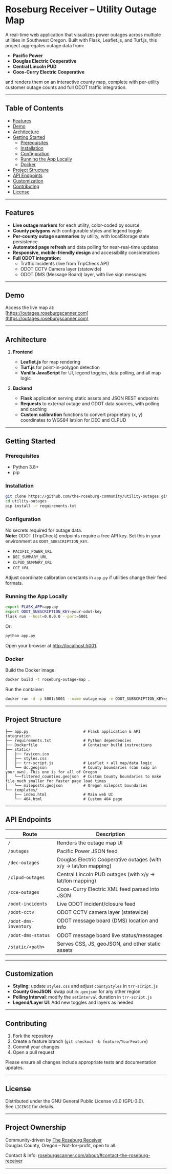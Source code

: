 # Roseburg Receiver – Utility Outage Map

A real-time web application that visualizes power outages across multiple utilities in Southwest Oregon. Built with Flask, Leaflet.js, and Turf.js, this project aggregates outage data from:

- **Pacific Power**
- **Douglas Electric Cooperative**
- **Central Lincoln PUD**
- **Coos-Curry Electric Cooperative**

and renders them on an interactive county map, complete with per-utility customer outage counts and full ODOT traffic integration.

---

## Table of Contents

- [Features](#features)
- [Demo](#demo)
- [Architecture](#architecture)
- [Getting Started](#getting-started)
  - [Prerequisites](#prerequisites)
  - [Installation](#installation)
  - [Configuration](#configuration)
  - [Running the App Locally](#running-the-app-locally)
  - [Docker](#docker)
- [Project Structure](#project-structure)
- [API Endpoints](#api-endpoints)
- [Customization](#customization)
- [Contributing](#contributing)
- [License](#license)

---

## Features

- **Live outage markers** for each utility, color-coded by source
- **County polygons** with configurable styles and legend toggle
- **Per-county outage summaries** by utility, with localStorage state persistence
- **Automated page refresh** and data polling for near-real-time updates
- **Responsive, mobile-friendly design** and accessibility considerations
- **Full ODOT integration:**  
  - Traffic Incidents (live from TripCheck API)
  - ODOT CCTV Camera layer (statewide)
  - ODOT DMS (Message Board) layer, with live sign messages

---

## Demo

Access the live map at:  
[https://outages.roseburgscanner.com](https://outages.roseburgscanner.com)

---

## Architecture

1. **Frontend**
   - **Leaflet.js** for map rendering
   - **Turf.js** for point-in-polygon detection
   - **Vanilla JavaScript** for UI, legend toggles, data polling, and all map logic

2. **Backend**
   - **Flask** application serving static assets and JSON REST endpoints
   - **Requests** to external outage and ODOT data sources, with polling and caching
   - **Custom calibration** functions to convert proprietary (x, y) coordinates to WGS84 lat/lon for DEC and CLPUD

---

## Getting Started

### Prerequisites

- Python 3.8+
- pip

### Installation

```bash
git clone https://github.com/the-roseburg-community/utility-outages.git
cd utility-outages
pip install -r requirements.txt
```

### Configuration

No secrets required for outage data.  
**Note:** ODOT (TripCheck) endpoints require a free API key. Set this in your environment as `ODOT_SUBSCRIPTION_KEY`.

- `PACIFIC_POWER_URL`
- `DEC_SUMMARY_URL`
- `CLPUD_SUMMARY_URL`
- `CCE_URL`

Adjust coordinate calibration constants in `app.py` if utilities change their feed formats.

### Running the App Locally

```bash
export FLASK_APP=app.py
export ODOT_SUBSCRIPTION_KEY=your-odot-key
flask run --host=0.0.0.0 --port=5001
```

Or:

```bash
python app.py
```

Open your browser at [http://localhost:5001](http://localhost:5001).

### Docker

Build the Docker image:

```bash
docker build -t roseburg-outage-map .
```

Run the container:

```bash
docker run -d -p 5001:5001 --name outage-map -e ODOT_SUBSCRIPTION_KEY=your-odot-key roseburg-outage-map
```

---

## Project Structure

```
├── app.py                        # Flask application & API integration
├── requirements.txt              # Python dependencies
├── Dockerfile                    # Container build instructions
├── static/
│   ├── favicon.ico
│   ├── styles.css
│   ├── trr-script.js             # Leaflet + all map/data logic
│   └── dc.geojson                # County boundaries (can swap in your own). This one is for all of Oregon
│   └──filtered_counties.geojson  # Custom County boundaries to make file much smaller for faster page load times
│   └── mileposts.geojson         # Oregon milepost boundaries
└── templates/
    ├── index.html                # Main web UI
    └── 404.html                  # Custom 404 page
```

---

## API Endpoints

| Route                | Description                                                        |
| -------------------- | ------------------------------------------------------------------ |
| `/`                  | Renders the outage map UI                                          |
| `/outages`           | Pacific Power JSON feed                                            |
| `/dec-outages`       | Douglas Electric Cooperative outages (with x/y → lat/lon mapping)  |
| `/clpud-outages`     | Central Lincoln PUD outages (with x/y → lat/lon mapping)           |
| `/cce-outages`       | Coos-Curry Electric XML feed parsed into JSON                      |
| `/odot-incidents`    | Live ODOT incident/closure feed                                    |
| `/odot-cctv`         | ODOT CCTV camera layer (statewide)                                 |
| `/odot-dms-inventory`| ODOT message board (DMS) location and info                         |
| `/odot-dms-status`   | ODOT message board live status/messages                            |
| `/static/<path>`     | Serves CSS, JS, geoJSON, and other static assets                   |

---

## Customization

- **Styling**: update `styles.css` and adjust `countyStyles` in `trr-script.js`
- **County GeoJSON**: swap out `dc.geojson` for any other region
- **Polling Interval**: modify the `setInterval` duration in `trr-script.js`
- **Legend/Layer UI**: Add new toggles and layers as needed

---

## Contributing

1. Fork the repository
2. Create a feature branch (`git checkout -b feature/YourFeature`)
3. Commit your changes
4. Open a pull request

Please ensure all changes include appropriate tests and documentation updates.

---

## License

Distributed under the GNU General Public License v3.0 (GPL-3.0).  
See `LICENSE` for details.

---

## Project Ownership

Community-driven by [The Roseburg Receiver](https://roseburgscanner.com)  
Douglas County, Oregon – Not-for-profit, open to all.

Contact & Info: [roseburgscanner.com/about/#contact-the-roseburg-receiver](https://www.roseburgscanner.com/about/#contact-the-roseburg-receiver)

---
